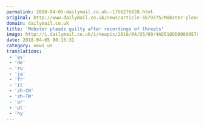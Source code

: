```yaml
---
permalink: 2018-04-05-dailymail.co.uk--1766276628.html
original: http://www.dailymail.co.uk/news/article-5579775/Mobster-pleads-guilty-recordings-threats.html?ITO=1490&ns_mchannel=rss&ns_campaign=1490
domain: dailymail.co.uk
title: 'Mobster pleads guilty after recordings of threats'
image: http://i.dailymail.co.uk/i/newpix/2018/04/05/00/4AD518DD00000578-0-image-a-21_1522885925658.jpg
date: 2018-04-05 00:15:31
category: news_us
translations: 
 - 'es'
 - 'de'
 - 'ru'
 - 'ja'
 - 'fr'
 - 'it'
 - 'zh-CN'
 - 'zh-TW'
 - 'ar'
 - 'pt'
 - 'hy'
---
```


